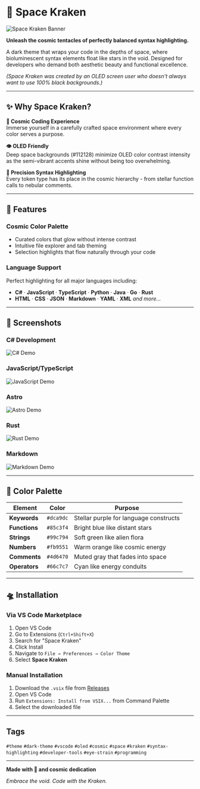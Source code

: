 # 🦑 Space Kraken

![Space Kraken Banner](./images/hero.png)

**Unleash the cosmic tentacles of perfectly balanced syntax highlighting.**

A dark theme that wraps your code in the depths of space, where bioluminescent syntax elements float like stars in the void. Designed for developers who demand both aesthetic beauty and functional excellence.

*(Space Kraken was created by an OLED screen user who doesn't always want to use 100% black backgrounds.)*

---

## ✨ Why Space Kraken?

**🌌 Cosmic Coding Experience**  
Immerse yourself in a carefully crafted space environment where every color serves a purpose.

**👁️ OLED Friendly**  
Deep space backgrounds (#112128) minimize OLED color contrast intensity as the semi-vibrant accents shine without being too overwhelming.

**🎯 Precision Syntax Highlighting**  
Every token type has its place in the cosmic hierarchy - from stellar function calls to nebular comments.

---

## 🚀 Features

### **Cosmic Color Palette**

- Curated colors that glow without intense contrast
- Intuitive file explorer and tab theming
- Selection highlights that flow naturally through your code


### **Language Support**

Perfect highlighting for all major languages including:

- **C#** · **JavaScript** · **TypeScript** · **Python** · **Java** · **Go** · **Rust**
- **HTML** · **CSS** · **JSON** · **Markdown** · **YAML** · **XML**
*and more...*

---

## 📸 Screenshots

### **C# Development**
![C# Demo](images/preview-csharp.png)

### **JavaScript/TypeScript**
![JavaScript Demo](images/preview-js.png)

### **Astro**
![Astro Demo](images/preview-astro.png)

### **Rust**
![Rust Demo](images/preview-rust.png)

### **Markdown**
![Markdown Demo](images/preview-md.png)

---

## 🎨 Color Palette

| Element | Color | Purpose |
|---------|-------|---------|
| **Keywords** | `#dca9dc` | Stellar purple for language constructs |
| **Functions** | `#85c3f4` | Bright blue like distant stars |
| **Strings** | `#99c794` | Soft green like alien flora |
| **Numbers** | `#fb9551` | Warm orange like cosmic energy |
| **Comments** | `#4d6470` | Muted gray that fades into space |
| **Operators** | `#66c7c7` | Cyan like energy conduits |

---

## 🛸 Installation

### **Via VS Code Marketplace**
1. Open VS Code
2. Go to Extensions (`Ctrl+Shift+X`)
3. Search for "Space Kraken"
4. Click Install
5. Navigate to `File → Preferences → Color Theme`
6. Select **Space Kraken**

### **Manual Installation**
1. Download the `.vsix` file from [Releases](https://github.com/chanware/space-kraken-theme/releases)
2. Open VS Code
3. Run `Extensions: Install from VSIX...` from Command Palette
4. Select the downloaded file

---

## Tags

`#theme` `#dark-theme` `#vscode` `#oled` `#cosmic` `#space` `#kraken` `#syntax-highlighting` `#developer-tools` `#eye-strain` `#programming`


---
**Made with 🦑 and cosmic dedication**

*Embrace the void. Code with the Kraken.*
